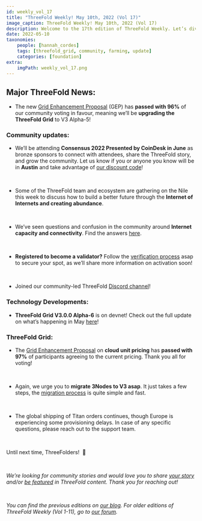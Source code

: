 ```yaml
---
id: weekly_vol_17
title: "ThreeFold Weekly! May 10th, 2022 (Vol 17)"
image_caption: ThreeFold Weekly! May 10th, 2022 (Vol 17)
description: Welcome to the 17th edition of ThreeFold Weekly. Let’s dive into last week’s highlights throughout the ThreeFold ecosystem.
date: 2022-05-10
taxonomies:
    people: [hannah_cordes]
    tags: [threefold_grid, community, farming, update]
    categories: [foundation]
extra:
    imgPath: weekly_vol_17.png
---
```


## Major ThreeFold News:

* The new [Grid Enhancement Proposal](https://forum.threefold.io/t/gep-grid-upgrade-to-version-alpha-5-a5/2797?u=hannahcordes) (GEP) has **passed with 96%** of our community voting in favour, meaning we’ll be **upgrading the ThreeFold Grid** to V3 Alpha-5!

### Community updates:

* We’ll be attending **Consensus 2022 Presented by CoinDesk in June** as bronze sponsors to connect with attendees, share the ThreeFold story, and grow the community. Let us know if you or anyone you know will be in **Austin** and take advantage of [our discount code](https://events.coindesk.com/consensus2022?promo=a7MsHxui)!

<br/>

* Some of the ThreeFold team and ecosystem are gathering on the Nile this week to discuss how to build a better future through the **Internet of Internets and creating abundance**.

<br/>

* We’ve seen questions and confusion in the community around **Internet capacity and connectivity**. Find the answers [here](https://forum.threefold.io/t/internet-connectivity-capacity/2802?u=hannahcordes).

<br/>

* **Registered to become a validator?** Follow the [verification process](https://forum.threefold.io/t/the-threefold-validators-verification-process/2276) asap to secure your spot, as we’ll share more information on activation soon!

<br/>

* Joined our community-led ThreeFold [Discord channel](https://discord.gg/PaQtT7A72E)!

### Technology Developments: 

* **ThreeFold Grid V3.0.0 Alpha-6** is on devnet! Check out the full update on what’s happening in May [here](https://forum.threefold.io/t/threefold-product-updates-tfgrid-v3-a-6-plan-may-2022/2808?u=hannahcordes)!

### ThreeFold Grid:

* The [Grid Enhancement Proposal](https://forum.threefold.io/t/gep-for-tfgrid-pricing/2772?u=hannahcordes) on **cloud unit pricing** has **passed with 97%** of participants agreeing to the current pricing. Thank you all for voting!

<br/>

* Again, we urge you to **migrate 3Nodes to V3 asap**. It just takes a few steps, the [migration process](https://forum.threefold.io/t/farming-migration-grid-v2-v3/2143?u=hannahcordes) is quite simple and fast.

<br/>

* The global shipping of Titan orders continues, though Europe is experiencing some provisioning delays. In case of any specific questions, please reach out to the support team.

<br/>

Until next time, ThreeFolders!  🙌 

<br/>

*We’re looking for community stories and would love you to share [your story](https://forum.threefold.io/t/looking-for-farmer-stories-to-share-with-the-world/2398?u=hannahcordes) and/or [be featured](https://forum.threefold.io/t/looking-for-people-to-feature-in-threefold-content-its-super-simple/2636/3) in ThreeFold content. Thank you for reaching out!*

<br/>

*You can find the previous editions on [our blog](https://threefold.io/blog). For older editions of ThreeFold Weekly (Vol 1-11), go to [our forum](https://forum.threefold.io/c/ecosystem-developments/41).*
